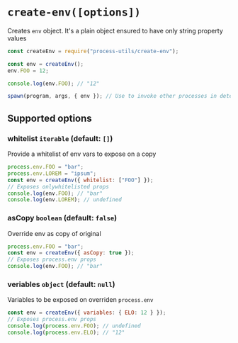 # `create-env([options])`

Creates `env` object. It's a plain object ensured to have only string property values

```javascript
const createEnv = require("process-utils/create-env");

const env = createEnv();
env.FOO = 12;

console.log(env.FOO); // "12"

spawn(program, args, { env }); // Use to invoke other processes in deterministic environment
```

## Supported options

### whitelist `iterable` (default: `[]`)

Provide a whitelist of env vars to expose on a copy

```javascript
process.env.FOO = "bar";
process.env.LOREM = "ipsum";
const env = createEnv({ whitelist: ["FOO"] });
// Exposes onlywhitelisted props
console.log(env.FOO); // "bar"
console.log(env.LOREM); // undefined
```

### asCopy `boolean` (default: `false`)

Override env as copy of original

```javascript
process.env.FOO = "bar";
const env = createEnv({ asCopy: true });
// Exposes process.env props
console.log(env.FOO); // "bar"
```

### veriables `object` (default: `null`)

Variables to be exposed on overriden `process.env`

```javascript
const env = createEnv({ variables: { ELO: 12 } });
// Exposes process.env props
console.log(process.env.FOO); // undefined
console.log(process.env.ELO); // "12"
```
